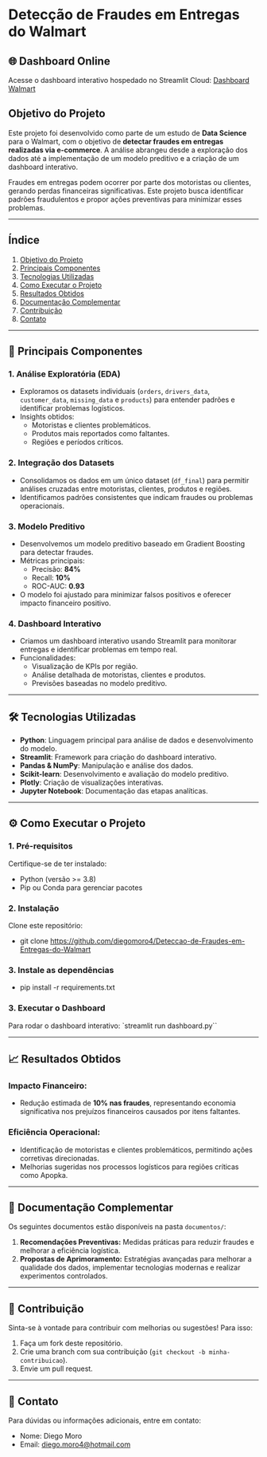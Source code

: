 # Detecção de Fraudes em Entregas do Walmart

## 🌐 Dashboard Online
Acesse o dashboard interativo hospedado no Streamlit Cloud:
[Dashboard Walmart](https://deteccao-de-fraudes-em-entregas-do-walmart-qnih5bn3xeh2er2udwp.streamlit.app/)

## Objetivo do Projeto

Este projeto foi desenvolvido como parte de um estudo de **Data Science** para o Walmart, com o objetivo de **detectar fraudes em entregas realizadas via e-commerce**. A análise abrangeu desde a exploração dos dados até a implementação de um modelo preditivo e a criação de um dashboard interativo.

Fraudes em entregas podem ocorrer por parte dos motoristas ou clientes, gerando perdas financeiras significativas. Este projeto busca identificar padrões fraudulentos e propor ações preventivas para minimizar esses problemas.

---

## Índice

1. [Objetivo do Projeto](#-objetivo-do-projeto)
2. [Principais Componentes](#-principais-componentes)
3. [Tecnologias Utilizadas](#-tecnologias-utilizadas)
4. [Como Executar o Projeto](#️-como-executar-o-projeto)
5. [Resultados Obtidos](#-resultados-obtidos)
6. [Documentação Complementar](#-documentação-complementar)
7. [Contribuição](#-contribuição)
8. [Contato](#-contato)

---

## 🚀 Principais Componentes

### **1. Análise Exploratória (EDA)**
- Exploramos os datasets individuais (`orders`, `drivers_data`, `customer_data`, `missing_data` e `products`) para entender padrões e identificar problemas logísticos.
- Insights obtidos:
  - Motoristas e clientes problemáticos.
  - Produtos mais reportados como faltantes.
  - Regiões e períodos críticos.

### **2. Integração dos Datasets**
- Consolidamos os dados em um único dataset (`df_final`) para permitir análises cruzadas entre motoristas, clientes, produtos e regiões.
- Identificamos padrões consistentes que indicam fraudes ou problemas operacionais.

### **3. Modelo Preditivo**
- Desenvolvemos um modelo preditivo baseado em Gradient Boosting para detectar fraudes.
- Métricas principais:
  - Precisão: **84%**
  - Recall: **10%**
  - ROC-AUC: **0.93**
- O modelo foi ajustado para minimizar falsos positivos e oferecer impacto financeiro positivo.

### **4. Dashboard Interativo**
- Criamos um dashboard interativo usando Streamlit para monitorar entregas e identificar problemas em tempo real.
- Funcionalidades:
  - Visualização de KPIs por região.
  - Análise detalhada de motoristas, clientes e produtos.
  - Previsões baseadas no modelo preditivo.

---

## 🛠️ Tecnologias Utilizadas

- **Python**: Linguagem principal para análise de dados e desenvolvimento do modelo.
- **Streamlit**: Framework para criação do dashboard interativo.
- **Pandas & NumPy**: Manipulação e análise dos dados.
- **Scikit-learn**: Desenvolvimento e avaliação do modelo preditivo.
- **Plotly**: Criação de visualizações interativas.
- **Jupyter Notebook**: Documentação das etapas analíticas.

---

## ⚙️ Como Executar o Projeto

### **1. Pré-requisitos**
Certifique-se de ter instalado:
- Python (versão >= 3.8)
- Pip ou Conda para gerenciar pacotes

### **2. Instalação**
Clone este repositório:
- git clone <https://github.com/diegomoro4/Deteccao-de-Fraudes-em-Entregas-do-Walmart>


### **3. Instale as dependências**
- pip install -r requirements.txt


### **3. Executar o Dashboard**
Para rodar o dashboard interativo:
`streamlit run dashboard.py``


---


## 📈 Resultados Obtidos

### Impacto Financeiro:
- Redução estimada de **10% nas fraudes**, representando economia significativa nos prejuízos financeiros causados por itens faltantes.

### Eficiência Operacional:
- Identificação de motoristas e clientes problemáticos, permitindo ações corretivas direcionadas.
- Melhorias sugeridas nos processos logísticos para regiões críticas como Apopka.

---

## 📄 Documentação Complementar

Os seguintes documentos estão disponíveis na pasta `documentos/`:
1. **Recomendações Preventivas:** Medidas práticas para reduzir fraudes e melhorar a eficiência logística.
2. **Propostas de Aprimoramento:** Estratégias avançadas para melhorar a qualidade dos dados, implementar tecnologias modernas e realizar experimentos controlados.

---

## 🤝 Contribuição

Sinta-se à vontade para contribuir com melhorias ou sugestões! Para isso:
1. Faça um fork deste repositório.
2. Crie uma branch com sua contribuição (`git checkout -b minha-contribuicao`).
3. Envie um pull request.

---

## 📧 Contato

Para dúvidas ou informações adicionais, entre em contato:
- Nome: Diego Moro
- Email: diego.moro4@hotmail.com


